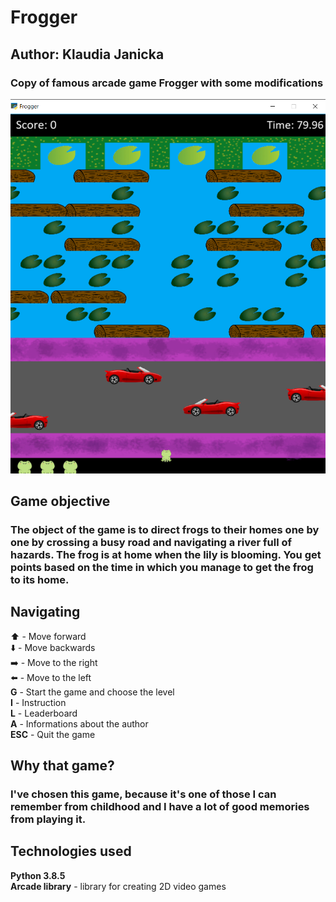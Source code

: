 # Frogger
## Author: Klaudia Janicka

### Copy of famous arcade game Frogger with some modifications
![Game screen example](/zdjeciadogry/example.png)


## Game objective

### The object of the game is to direct frogs to their homes one by one by crossing a busy road and navigating a river full of hazards. The frog is at home when the lily is blooming. You get points based on the time in which you manage to get the frog to its home.

## Navigating

:arrow_up: - Move forward  
:arrow_down: - Move backwards  
:arrow_right: - Move to the right  
:arrow_left: - Move to the left  
**G** - Start the game and choose the level  
**I** - Instruction  
**L** - Leaderboard  
**A** - Informations about the author  
**ESC** - Quit the game

## Why that game? 

 ### I've chosen this game, because it's one of those I can remember from childhood and I have a lot of good memories from playing it.


## Technologies used
**Python 3.8.5**  
**Arcade library** - library for creating 2D video games